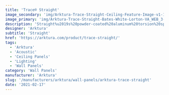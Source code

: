 ```yaml
---
title: 'Trace® Straight'
image_secondary: 'img/Arktura-Trace-Straight-Ceiling-Feature-Image-v1-1600x1600.png'
image_primary: 'img/Arktura-Trace-Straight-Bates-White-Lorton-VA_WEB_3-scaled.jpg'
description: 'Straight%u2019s%20powder-coated%20aluminum%20torsion%20spring%20panels%20create%20a%20web-like%20pattern%20with%20plenty%20of%20places%20to%20get%20caught%20in%20the%20design%2C%20especially%20when%20our%20optional%20InLine%20lighting%20is%20added.%20Or%2C%20for%20additional%20brightness%2C%20try%20our%20backlighting%20option.%20If%20acoustic%20support%20is%20what%20you%20need%2C%20then%20opt%20for%20our%20Soft%20Sound%AE%20backer%20instead.'
designer: 'Arktura'
subtitle: 'Straight'
href: 'https://arktura.com/product/trace-straight/'
tags:
  - 'Arktura'
  - 'Acoustic'
  - 'Ceiling Panels'
  - 'Lighting'
  - 'Wall Panels'
category: 'Wall Panels'
manufacturer: 'Arktura'
slug: '/manufacturers/arktura/wall-panels/arktura-trace-straight'
date: '2021-02-17'
---
```

